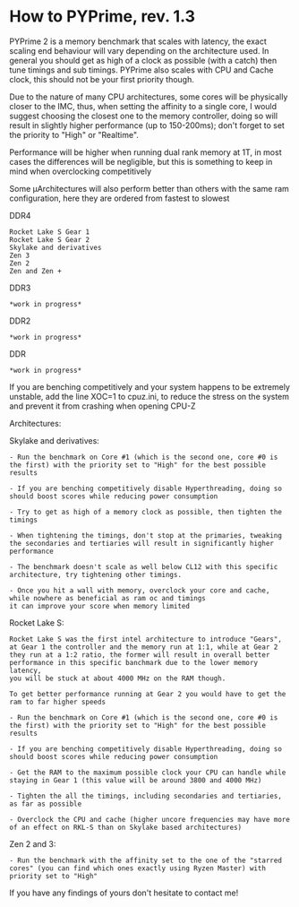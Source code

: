 # How to PYPrime, rev. 1.3

PYPrime 2 is a memory benchmark that scales with latency, the exact scaling end behaviour will vary depending on the architecture used.
In general you should get as high of a clock as possible (with a catch) then tune timings and sub timings.
PYPrime also scales with CPU and Cache clock, this should not be your first priority though.

Due to the nature of many CPU architectures, some cores will be physically closer to the IMC, thus, when setting the affinity to a single core, 
I would suggest choosing the closest one to the memory controller, doing so will result in slightly higher performance (up to 150-200ms); 
don't forget to set the priority to "High" or "Realtime".

Performance will be higher when running dual rank memory at 1T, in most cases the differences will be negligible, but this is something to keep in mind
when overclocking competitively

Some µArchitectures will also perform better than others with the same ram configuration, here they are ordered from fastest to slowest

DDR4

	Rocket Lake S Gear 1
	Rocket Lake S Gear 2
	Skylake and derivatives
	Zen 3
	Zen 2
	Zen and Zen +
	
DDR3

	*work in progress*

DDR2

	*work in progress*
	
DDR

	*work in progress*
	
	
If you are benching competitively and your system happens to be extremely unstable, add the line XOC=1 to cpuz.ini, to reduce the stress on the system
and prevent it from crashing when opening CPU-Z

Architectures:

Skylake and derivatives:
  	
	- Run the benchmark on Core #1 (which is the second one, core #0 is the first) with the priority set to "High" for the best possible results
	
	- If you are benching competitively disable Hyperthreading, doing so should boost scores while reducing power consumption
		
	- Try to get as high of a memory clock as possible, then tighten the timings
		
	- When tightening the timings, don't stop at the primaries, tweaking the secondaries and tertiaries will result in significantly higher performance
		
	- The benchmark doesn't scale as well below CL12 with this specific architecture, try tightening other timings.
		
	- Once you hit a wall with memory, overclock your core and cache, while nowhere as beneficial as ram oc and timings
	it can improve your score when memory limited
		
		
Rocket Lake S:
 		
	Rocket Lake S was the first intel architecture to introduce "Gears", at Gear 1 the controller and the memory run at 1:1, while at Gear 2
	they run at a 1:2 ratio, the former will result in overall better performance in this specific banchmark due to the lower memory latency,
	you will be stuck at about 4000 MHz on the RAM though.
	
	To get better performance running at Gear 2 you would have to get the ram to far higher speeds
		
	- Run the benchmark on Core #1 (which is the second one, core #0 is the first) with the priority set to "High" for the best possible results
	
	- If you are benching competitively disable Hyperthreading, doing so should boost scores while reducing power consumption
		
	- Get the RAM to the maximum possible clock your CPU can handle while staying in Gear 1 (this value will be around 3800 and 4000 MHz)
		
	- Tighten the all the timings, including secondaries and tertiaries, as far as possible
		
	- Overclock the CPU and cache (higher uncore frequencies may have more of an effect on RKL-S than on Skylake based architectures)
				
  Zen 2 and 3:
  
  	- Run the benchmark with the affinity set to the one of the "starred cores" (you can find which ones exactly using Ryzen Master) with priority set to "High"

If you have any findings of yours don't hesitate to contact me!
